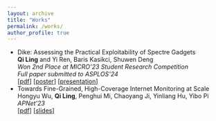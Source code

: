 ```yaml
---
layout: archive
title: "Works"
permalink: /works/
author_profile: true
---
```


- Dike: Assessing the Practical Exploitability of Spectre Gadgets  
  **Qi Ling** and Yi Ren, Baris Kasikci, Shuwen Deng  
  *Won 2nd Place at MICRO’23 Student Research Competition*  
  *Full paper submitted to ASPLOS'24*  
  [[pdf]()] [[poster](/files/SRC%20Poster%20Portroit.pdf)] [[presentation]()]
- Towards Fine-Grained, High-Coverage Internet Monitoring at Scale  
  Hongyu Wu, **Qi Ling**, Penghui Mi, Chaoyang Ji, Yinliang Hu, Yibo Pi  
  *APNet'23*  
  [[pdf](/files/sec5-towards_fine_grained.pdf)] [[slides](/files/Towards_slides.pdf)]
